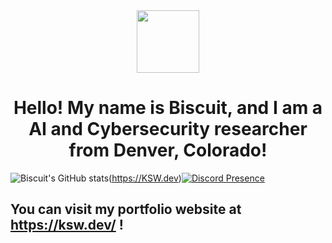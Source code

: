 <div id="header" align="center">
  <img src="https://avatars.githubusercontent.com/u/64026226?v=4" width="100"/>

  <h1> Hello! My name is Biscuit, and I am a AI and Cybersecurity researcher from Denver, Colorado! </ h1>
</div>

![Biscuit's GitHub stats](https://github-readme-stats.vercel.app/api?username=BiscuitNuke&show_icons=true&theme=codeSTACKr)(https://KSW.dev)[![Discord Presence](https://lanyard.cnrad.dev/api/427108007407517706)](https://discord.com/users/427108007407517706)

## You can visit my portfolio website at https://ksw.dev/ !
